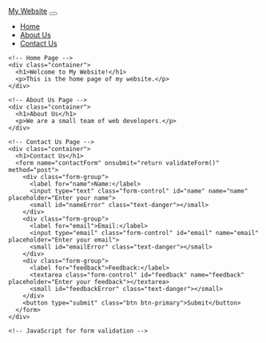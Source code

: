 <html>
  <head>
    <meta charset="utf-8">
    <meta name="viewport" content="width=device-width, initial-scale=1">
    <title>My Website</title>
    <!-- Bootstrap CSS -->
    <link rel="stylesheet" href="https://maxcdn.bootstrapcdn.com/bootstrap/4.0.0/css/bootstrap.min.css">
    <!-- Custom CSS -->
    <style>
      /* Add your custom CSS here */
    </style>
  </head>
  <body>
    <!-- Navigation Bar -->
    <nav class="navbar navbar-expand-lg navbar-light bg-light">
      <a class="navbar-brand" href="#">My Website</a>
      <button class="navbar-toggler" type="button" data-toggle="collapse" data-target="#navbarNav" aria-controls="navbarNav" aria-expanded="false" aria-label="Toggle navigation">
        <span class="navbar-toggler-icon"></span>
      </button>
      <div class="collapse navbar-collapse" id="navbarNav">
        <ul class="navbar-nav">
          <li class="nav-item active">
            <a class="nav-link" href="index.html">Home</a>
          </li>
          <li class="nav-item">
            <a class="nav-link" href="about.html">About Us</a>
          </li>
          <li class="nav-item">
            <a class="nav-link" href="contact.html">Contact Us</a>
          </li>
        </ul>
      </div>
    </nav>
    
    <!-- Home Page -->
    <div class="container">
      <h1>Welcome to My Website!</h1>
      <p>This is the home page of my website.</p>
    </div>
    
    <!-- About Us Page -->
    <div class="container">
      <h1>About Us</h1>
      <p>We are a small team of web developers.</p>
    </div>
    
    <!-- Contact Us Page -->
    <div class="container">
      <h1>Contact Us</h1>
      <form name="contactForm" onsubmit="return validateForm()" method="post">
        <div class="form-group">
          <label for="name">Name:</label>
          <input type="text" class="form-control" id="name" name="name" placeholder="Enter your name">
          <small id="nameError" class="text-danger"></small>
        </div>
        <div class="form-group">
          <label for="email">Email:</label>
          <input type="email" class="form-control" id="email" name="email" placeholder="Enter your email">
          <small id="emailError" class="text-danger"></small>
        </div>
        <div class="form-group">
          <label for="feedback">Feedback:</label>
          <textarea class="form-control" id="feedback" name="feedback" placeholder="Enter your feedback"></textarea>
          <small id="feedbackError" class="text-danger"></small>
        </div>
        <button type="submit" class="btn btn-primary">Submit</button>
      </form>
    </div>
    
    <!-- JavaScript for form validation -->
<script>
// function to validate the form inputs
function validateForm() {
// get the form inputs
var name = document.forms["contactForm"]["name"].value;
var email = document.forms["contactForm"]["email"].value;
var feedback = document.forms["contactForm"]["feedback"].value;
// check if name is empty
if (name == "") {
document.getElementById("nameError").innerHTML = "Name must be filled out";
return false;
} else {
document.getElementById("nameError").innerHTML = "";
}
// check if email is empty or invalid
if (email == "") {
document.getElementById("emailError").innerHTML = "Email must be filled out";
return false;
} else if (!validateEmail(email)) {
document.getElementById("emailError").innerHTML = "Invalid email format";
return false;
} else {
document.getElementById("emailError").innerHTML = "";
}
// check if feedback is empty
if (feedback == "") {
document.getElementById("feedbackError").innerHTML = "Feedback must be filled out";
return false;
} else {
document.getElementById("feedbackError").innerHTML = "";
}
return true;
}
  // function to validate email format
  function validateEmail(email) {
    var re = /\S+@\S+\.\S+/;
    return re.test(email);
  }
</script>

<!-- Bootstrap JavaScript -->
<script src="https://code.jquery.com/jquery-3.2.1.slim.min.js"></script>
<script src="https://cdnjs.cloudflare.com/ajax/libs/popper.js/1.12.9/umd/popper.min.js"></script>
<script src="https://maxcdn.bootstrapcdn.com/bootstrap/4.0.0/js/bootstrap.min.js"></script>
  </body>
</html>
